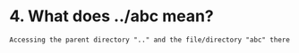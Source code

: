 # 4. What does ../abc mean?

`Accessing the parent directory ".." and the file/directory "abc" there`

